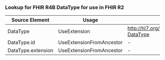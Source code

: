 ### Lookup for FHIR R4B DataType for use in FHIR R2

| Source Element | Usage | Target |
| -------------- | ----- | ------ |
| DataType | UseExtension | http://hl7.org/fhir/4.3/StructureDefinition/extension-DataType |
| DataType.id | UseExtensionFromAncestor | - |
| DataType.extension | UseExtensionFromAncestor | - |
